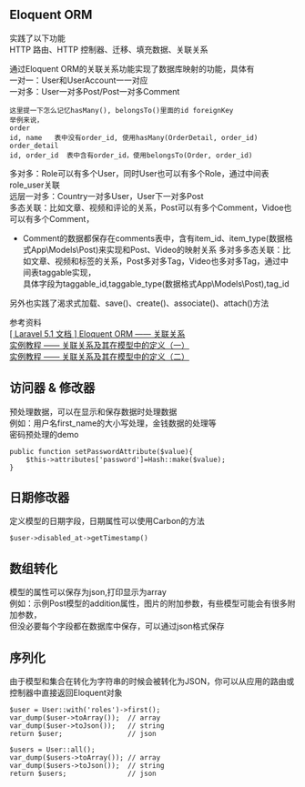 ## Eloquent ORM
  
实践了以下功能  
HTTP 路由、HTTP 控制器、迁移、填充数据、关联关系  
  
通过Eloquent ORM的关联关系功能实现了数据库映射的功能，具体有  
一对一：User和UserAccount一一对应  
一对多：User一对多Post/Post一对多Comment  
```
这里提一下怎么记忆hasMany(), belongsTo()里面的id foreignKey
举例来说，
order
id, name   表中没有order_id, 使用hasMany(OrderDetail, order_id)
order_detail
id, order_id  表中含有order_id，使用belongsTo(Order, order_id)
```
  
多对多：Role可以有多个User，同时User也可以有多个Role，通过中间表role_user关联  
远层一对多：Country一对多User，User下一对多Post  
多态关联：比如文章、视频和评论的关系，Post可以有多个Comment，Vidoe也可以有多个Comment，  
- Comment的数据都保存在comments表中，含有item_id、item_type(数据格式App\Models\Post)来实现和Post、Video的映射关系
多对多多态关联：比如文章、视频和标签的关系，Post多对多Tag，Video也多对多Tag，通过中间表taggable实现，  
具体字段为taggable_id,taggable_type(数据格式App\Models\Post),tag_id  
  
另外也实践了渴求式加载、save()、create()、associate()、attach()方法  
  
参考资料  
[[ Laravel 5.1 文档 ] Eloquent ORM —— 关联关系](http://laravelacademy.org/post/140.html#polymorphic-relations])  
[实例教程 —— 关联关系及其在模型中的定义（一）](http://laravelacademy.org/post/1095.html)  
[实例教程 —— 关联关系及其在模型中的定义（二）](http://laravelacademy.org/post/1174.html)  
  
## 访问器 & 修改器
预处理数据，可以在显示和保存数据时处理数据  
例如：用户名first_name的大小写处理，金钱数据的处理等  
密码预处理的demo  
  
    public function setPasswordAttribute($value){  
        $this->attributes['password']=Hash::make($value);  
    }  
  
## 日期修改器
定义模型的日期字段，日期属性可以使用Carbon的方法  
  
    $user->disabled_at->getTimestamp()  
  
## 数组转化
模型的属性可以保存为json,打印显示为array  
例如：示例Post模型的addition属性，图片的附加参数，有些模型可能会有很多附加参数，  
但没必要每个字段都在数据库中保存，可以通过json格式保存  
  
## 序列化
由于模型和集合在转化为字符串的时候会被转化为JSON，你可以从应用的路由或控制器中直接返回Eloquent对象  
  
    $user = User::with('roles')->first();  
    var_dump($user->toArray());  // array  
    var_dump($user->toJson());   // string  
    return $user;                // json  
  
    $users = User::all();  
    var_dump($users->toArray()); // array  
    var_dump($users->toJson());  // string  
    return $users;               // json  
  
